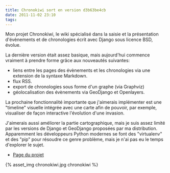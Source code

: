 ```yaml
---
title: Chronokiwi sort en version d3b63be4cb
date: 2011-11-02 23:10
tags:
---
```


Mon projet Chronokiwi, le wiki spécialisé dans la saisie et la présentation d'évènements et de chronologies écrit avec Django sous licence BSD, évolue.

La dernière version était assez basique, mais aujourd'hui commence vraiment à prendre forme grâce aux nouveautés suivantes:

*   liens entre les pages des évènements et les chronologies via une extension de la syntaxe Markdown.
*   flux RSS.
*   export de chronologies sous forme d'un graphe (via Graphviz)
*   géolocalisation des évènements via GeoDjango et Openlayers.

La prochaine fonctionnalité importante que j'aimerais implémenter est une "timeline" visuelle intégrée avec une carte afin de pouvoir, par exemple, visualiser de façon interactive l'évolution d'une invasion.

J'aimerais aussi améliorer la partie cartographique, mais je suis assez limité par les versions de Django et GeoDjango proposées par ma distribution. Apparemment les développeurs Python modernes se font des "virtualenv" et des "pip" pour résoudre ce genre problème, mais je n'ai pas eu le temps d'explorer le sujet.

*   [Page du projet](http://chiselapp.com/user/devnewton/repository/chronokiwi)

{% asset_img chronokiwi.jpg chronokiwi %}
